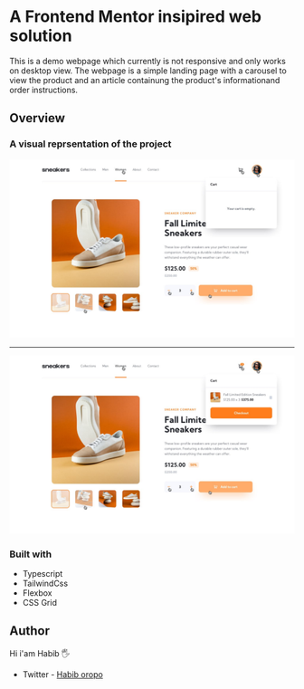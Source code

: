 # A Frontend Mentor insipired web solution

This is a demo webpage which currently is not responsive and only works on  desktop view. The webpage is a simple landing page with a carousel to view the product and an article containung the product's informationand order instructions.

## Overview

### A visual reprsentation of the project

![](./design/active-states-basket-empty.jpg)

----

![](./design/active-states-basket-filled.jpg)

### Built with

- Typescript
- TailwindCss
- Flexbox
- CSS Grid

## Author
Hi i'am Habib 🖐

- Twitter - [Habib oropo](https://www.x.com/HabibOropo)
